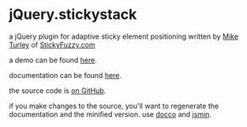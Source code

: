 jQuery.stickystack
==================

a jQuery plugin for adaptive sticky element positioning written by [Mike Turley](http://www.miketurley.com) of [StickyFuzzy.com](http://stickyfuzzy.com)

a demo can be found [here](http://miketurley.com/jQuery.stickystack/demo.html).

documentation can be found [here](http://miketurley.com/jQuery.stickystack/docs/jQuery.stickystack.html).

the source code is [on GitHub](https://github.com/mturley/jQuery.stickystack).

if you make changes to the source, you'll want to regenerate the documentation and the minified version.
use [docco](http://jashkenas.github.com/docco/) and [jsmin](http://www.crockford.com/javascript/jsmin.html).
